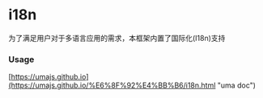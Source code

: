 # i18n

为了满足用户对于多语言应用的需求，本框架内置了国际化(I18n)支持

### Usage

[https://umajs.github.io](https://umajs.github.io/%E6%8F%92%E4%BB%B6/i18n.html "uma doc")
